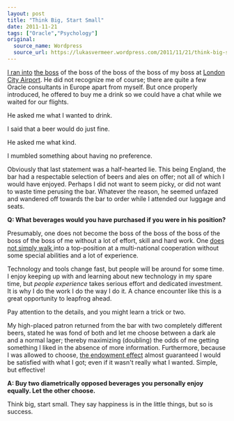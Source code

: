 ```yaml
---
layout: post
title: "Think Big, Start Small"
date: 2011-11-21
tags: ["Oracle","Psychology"]
original:
  source_name: Wordpress
  source_url: https://lukasvermeer.wordpress.com/2011/11/21/think-big-start-small/
---
```


[I ran into](https://plus.google.com/106518479241050228896/posts/KUGBw4y3jtQ) [the boss](http://www.linkedin.com/pub/maurizio-bobbio/0/a29/715) of the boss of the boss of the boss of my boss at [London City Airport](http://www.londoncityairport.com/). He did not recognize me of course; there are quite a few Oracle consultants in Europe apart from myself. But once properly introduced, he offered to buy me a drink so we could have a chat while we waited for our flights.

He asked me what I wanted to drink.

I said that a beer would do just fine.

He asked me what kind.

I mumbled something about having no preference.

Obviously that last statement was a half-hearted lie. This being England, the bar had a respectable selection of beers and ales on offer; not all of which I would have enjoyed. Perhaps I did not want to seem picky, or did not want to waste time perusing the bar. Whatever the reason, he seemed unfazed and wandered off towards the bar to order while I attended our luggage and seats.

**Q: What beverages would you have purchased if you were in his position?**

Presumably, one does not become the boss of the boss of the boss of the boss of the boss of me without a lot of effort, skill and hard work. One [does not simply walk ](http://knowyourmeme.com/memes/one-does-not-simply-x-into-mordor)into a top-position at a multi-national cooperation without some special abilities and a lot of experience.

Technology and tools change fast, but people will be around for some time. I enjoy keeping up with and learning about new technology in my spare time, but _people experience_ takes serious effort and dedicated investment. It is why I do the work I do the way I do it. A chance encounter like this is a great opportunity to leapfrog ahead.

Pay attention to the details, and you might learn a trick or two.

My high-placed patron returned from the bar with two completely different beers, stated he was fond of both and let me choose between a dark ale and a normal lager; thereby maximizing (doubling) the odds of me getting something I liked in the absence of more information. Furthermore, because I was allowed to choose, [the endowment effect](http://en.wikipedia.org/wiki/Endowment_effect) almost guaranteed I would be satisfied with what I got; even if it wasn't really what I wanted. Simple, but effective!

**A: Buy two diametrically opposed beverages you personally enjoy equally. Let the other choose.**

Think big, start small. They say happiness is in the little things, but so is success.